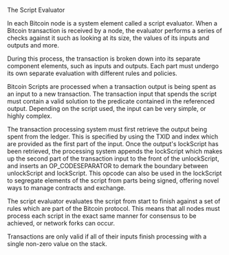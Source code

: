 The Script Evaluator

In each Bitcoin node is a system element called a script evaluator. When a Bitcoin transaction is received by a node, the evaluator performs a series of checks against it such as looking at its size, the values of its inputs and outputs and more.

During this process, the transaction is broken down into its separate component elements, such as inputs and outputs. Each part must undergo its own separate evaluation with different rules and policies.

Bitcoin Scripts are processed when a transaction output is being spent as an input to a new transaction. The transaction input that spends the script must contain a valid solution to the predicate contained in the referenced output. Depending on the script used, the input can be very simple, or highly complex.

The transaction processing system must first retrieve the output being spent from the ledger. This is specified by using the TXID and index which are provided as the first part of the input. Once the output's lockScript has been retrieved, the processing system appends the lockScript which makes up the second part of the transaction input to the front of the unlockScript, and inserts an OP_CODESEPARATOR to demark the boundary between unlockScript and lockScript. This opcode can also be used in the lockScript to segregate elements of the script from parts being signed, offering novel ways to manage contracts and exchange.

The script evaluator evaluates the script from start to finish against a set of rules which are part of the Bitcoin protocol. This means that all nodes must process each script in the exact same manner for consensus to be achieved, or network forks can occur.

Transactions are only valid if all of their inputs finish processing with a single non-zero value on the stack.